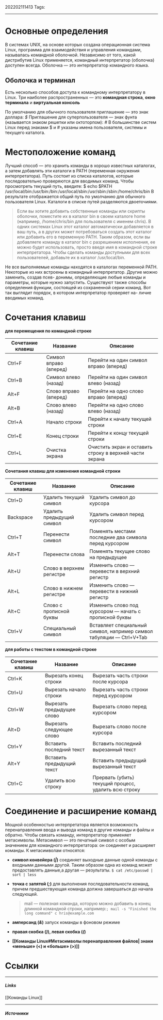 202202111413
Tags:
___
# Основные определения
В системах UNIX, на основе которых создана операционная система Linux, программа для взаимодействия и управления командами, называлась командной оболочкой.
Независимо от того, какой дистрибутив Linux применяется, командный интерпретатор (оболочка) доступен всегда.
Оболочка — это интерпретатор командного языка.

## Оболочка и терминал
Есть несколько способов доступа к командному интерпретатору в Linux. Три наиболее распространенных — это **командная строка**, **окно терминала** и **виртуальная консоль**

По умолчанию для обычного пользователя приглашение — это знак доллара: *$*
Приглашение для суперпользователя — знак фунта (называется знаком решетки или октоторпом): *#*
В большинстве систем Linux перед знаками $ и # указаны имена пользователя, системы и текущего каталога.


# Местоположение команд
Лучший способ — это хранить команды в хорошо известных каталогах, а затем добавлять эти каталоги в PATH (переменная окружения интерпретатора). Путь состоит из списка каталогов, которые последовательно проверяются для вводимых команд. Чтобы просмотреть текущий путь, введите:
$ echo $PATH
/usr/local/bin:/usr/bin:/bin:/usr/local/sbin:/usr/sbin:/sbin:/home/chris/bin
В результате отображается общий путь по умолчанию для обычного пользователя Linux. Каталоги в списке путей разделяются двоеточиями.

> Если вы хотите добавить собственные команды или скрипты оболочки, поместите их в каталог bin в своем каталоге home (например, /home/chris/bin для пользователя с именем chris). В одних системах Linux этот каталог автоматически добавляется в ваш путь, а в других может потребоваться создать этот каталог или добавить его в переменную PATH. Таким образом, если вы добавляете команду в каталог bin с разрешением исполнения, ее можно будет использовать, просто введя имя в командной строке интерпретатора. Чтобы сделать команды доступными для всех пользователей, добавьте их в каталог /usr/local/bin.


Не все выполняемые команды находятся в каталогах переменной PATH. Некоторые
из них встроены в командный интерпретатор. Другие можно заменить, создав псев-
донимы, определяющие любые команды и параметры, которые нужно запустить.
Существуют также способы определения функции, состоящей из сохраненной
серии команд. Вот так выглядит порядок, в котором интерпретатор проверяет на-
личие вводимых команд.


# Сочетания клавиш 
**для перемещения по командной строке**

| Сочетание клавиш | Название               | Описание                                                |
| ---------------- | ---------------------- | ------------------------------------------------------- |
| Ctrl+F           | Символ вправо (вперед) | Перейти на один символ вправо (вперед)                  |
| Ctrl+B           | Символ влево (назад)   | Перейти на один символ влево (назад)                    |
| Alt+F            | Слово вправо (вперед)  | Перейти на одно слово вправо (вперед)                   |
| Alt+B            | Слово влево (назад)    | Перейти на одно слово влево (назад)                     |
| Ctrl+A           | Начало строки          | Перейти к началу текущей строки                         |
| Ctrl+E           | Конец строки           | Перейти к концу текущей строки                          |
| Ctrl+L           | Очистка экрана         | Очистить экран и оставить строку в верхней части экрана |
                                                                                               
**Сочетания клавиш для изменения командной строки**

| Сочетание клавиш | Название                  | Описание                                                              |
| ---------------- | ------------------------- | --------------------------------------------------------------------- |
| Ctrl+D           | Удалить текущий символ    | Удалить символ до курсора                                             |
| Backspace        | Удалить предыдущий символ | Удалить символ перед курсором                                         |
| Ctrl+T           | Перенести символ          | Поменять местами последние два символа перед курсором                 |
| Alt+T            | Перенести слова           | Поменять текущее слово на предыдущее                                  |
| Alt+U            | Слово в верхнем регистре  | Изменить слово — перевести в верхний регистр                          |
| Alt+L            | Слово в нижнем регистре   | Изменить слово — перевести в нижний регистр                           |
| Alt+C            | Слово с прописной буквы   | Изменить слово под курсором — начать  с прописной буквы               |
| Ctrl+V           | Специальный символ        | Вставляет специальный символ, например  символ табуляции — Ctrl+V+Tab |

**для работы с текстом в командной строке**

| Сочетание клавиш | Название                  | Описание                                             |
| ---------------- | ------------------------- | ---------------------------------------------------- |
| Ctrl+K           | Вырезать конец строки     | Вырезать часть строки после курсора                  |
| Ctrl+U           | Вырезать начало строки    | Вырезать часть строки перед курсором                 |
| Ctrl+W           | Вырезать предыдущее слово | Вырезать слово перед курсором                        |
| Alt+D            | Вырезать следующее слово  | Вырезать слово после курсора                         |
| Ctrl+Y           | Вставить последний текст  | Вставить последний вырезанный текст                  |
| Alt+Y            | Вставить предыдущий текст | Вставить предыдущий вырезанный текст                 |
| Ctrl+C           | Удалить всю строку        | Прервать (убить) текущий процесс, удалить всю строку |

# Соединение и расширение команд

Мощной особенностью интерпретатора является возможность перенаправления ввода и вывода команд в другие команды и файлы и обратно. Чтобы связать команду, интерпретатор применяет метасимволы. Метасимвол — это печатный символ с особым значением для командного интерпретатора: он соединяет и расширяет команды.
К метасимволам относятся:
- **символ конвейера (*|*)** соединяет выходные данные одной команды с входными данными другой. Таким образом одна из команд может предоставлять данные,а другая — результаты.
	```$ cat /etc/passwd | sort | less```
- **точка с запятой (*;*)** для выполнения последовательности команд, причем предшествующая команда должна завершаться до начала следующей.
	> mail — полезная команда, которую можно добавить в конец длинной командной строки, например:```; mail -s "Finished the long command" c hris@example.com```

- **амперсанд (*&*)** запуск команды в фоновом режиме
- **правая скобка (*)*), левая скобка (*(*)** 
- **[[Команды Linux#Метасимволы перенаправления файлов| знаки «меньше» (<) и «больше» (>)]]**



# Ссылки
___
##### Links
[[Команды Linux]]

---
##### Источники
